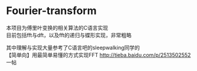 Fourier-transform
=================
本项目为傅里叶变换的相关算法的C语言实现  
目前包括fft与dft，以及fft的递归与蝶形实现，非常粗略  

其中理解与实现大量参考了C语言吧的sleepwalking同学的  
【简单向】用最简单易懂的方式实现FFT
http://tieba.baidu.com/p/2513502552  
一帖

